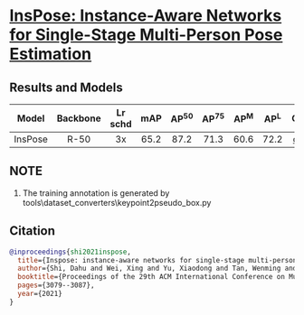 # [InsPose: Instance-Aware Networks for Single-Stage Multi-Person Pose Estimation](https://arxiv.org/abs/2107.08982)

## Results and Models

|  Model  | Backbone | Lr schd | mAP  | AP<sup>50</sup> | AP<sup>75</sup> | AP<sup>M</sup> | AP<sup>L</sup> | Config | Download |
|:-------:|:--------:|:-------:|:----:|:---------------:|:---------------:|:--------------:|:--------------:|:------:|:--------:|
| InsPose |  R-50    |  3x     | 65.2 |      87.2       |      71.3       |      60.6      |      72.2      | [config](https://github.com/hikvision-research/opera/blob/main/configs/inspose/inspose_r50_8x4_3x_coco.py) | [model](https://drive.google.com/file/d/1JC0NeNwVWMoEuuGBdlsj-ggRWTMOc2UF/view?usp=sharing) |

## NOTE

1. The training annotation is generated by tools\dataset_converters\keypoint2pseudo_box.py

## Citation

```BibTeX
@inproceedings{shi2021inspose,
  title={Inspose: instance-aware networks for single-stage multi-person pose estimation},
  author={Shi, Dahu and Wei, Xing and Yu, Xiaodong and Tan, Wenming and Ren, Ye and Pu, Shiliang},
  booktitle={Proceedings of the 29th ACM International Conference on Multimedia},
  pages={3079--3087},
  year={2021}
}
```
